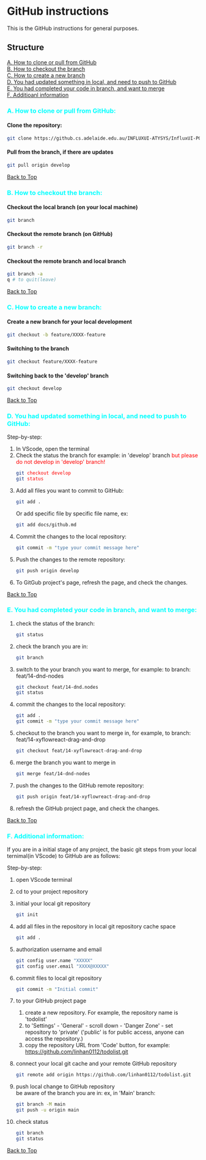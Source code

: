 # GitHub instructions
This is the GitHub instructions for general purposes.

## Structure <a name="top"></a>
[A. How to clone or pull from GitHub](#a-how-to-clone-or-pull-from-github) <br>
[B. How to checkout the branch](#b-how-to-checkout-the-branch)<br>
[C. How to create a new branch](#c-how-to-create-a-new-branch)<br>
[D. You had updated something in local, and need to push to GitHub](#d-you-had-updated-something-in-local-and-need-to-push-to-github)<br>
[E. You had completed your code in branch, and want to merge](#e-you-had-completed-your-code-in-branch-and-want-to-merge)<br>
[F. Additioanl information](#f-additional-information)


### <span style="color:cyan">A. How to clone or pull from GitHub:

#### Clone the repository:
   ```bash
   git clone https://github.cs.adelaide.edu.au/INFLUXUI-ATYSYS/InfluxUI-PG02.git  
   ```
#### Pull from the branch, if there are updates
   ```bash
   git pull origin develop
   ```
[Back to Top](#top)
### <span style="color:cyan">B. How to checkout the branch:
#### Checkout the local branch (on your local machine)
   ```bash
   git branch
   ```
#### Checkout the remote branch (on GitHub)
   ```bash
   git branch -r
   ```
#### Checkout the remote branch and local branch
   ```bash
   git branch -a
   q # to quit(leave)
   ```
[Back to Top](#top)

### <span style="color:cyan">C. How to create a new branch:
#### Create a new branch for your local development
   ```bash
   git checkout -b feature/XXXX-feature
   ```
#### Switching to the branch
   ```bash
   git checkout feature/XXXX-feature
   ```
#### Switching back to the 'develop' branch
   ```bash
   git checkout develop
   ```

[Back to Top](#top)

### <span style="color:cyan">D. You had updated something in local, and need to push to GitHub:
Step-by-step:
1. In VScode, open the terminal
2. Check the status the branch
   for example: in 'develop' branch <span style='color:red'>but please do not develop in 'develop' branch!
   ```bash
   git checkout develop
   git status
   ```
3. Add all files you want to commit to GitHub:
   ```bash
   git add .
   ```
   Or add specific file by specific file name, ex:
   ```bash
   git add docs/github.md
   ```
4. Commit the changes to the local repository:
   ```bash
   git commit -m "type your commit message here"
   ```
5. Push the changes to the remote repository:
   ```bash
   git push origin develop
   ```
6. To GitGub project's page, refresh the page, and check the changes.

[Back to Top](#top)

### <span style="color:cyan">E. You had completed your code in branch, and want to merge:
1. check the status of the branch:
   ```bash
   git status
   ```
2. check the branch you are in:
   ```bash 
   git branch
   ```
3. switch to the your branch you want to merge, for example: to branch: feat/14-dnd-nodes
   ```bash
   git checkout feat/14-dnd.nodes
   git status
   ```
4. commit the changes to the local repository:
   ```bash
   git add .
   git commit -m "type your commit message here"
   ```
4. checkout to the branch you want to merge in, for example, to branch: feat/14-xyflowreact-drag-and-drop  
   ```bash
   git checkout feat/14-xyflowreact-drag-and-drop
   ```
5. merge the branch you want to merge in
   ```bash
   git merge feat/14-dnd-nodes
   ```
6. push the changes to the GitHub remote repository:
   ```bash
   git push origin feat/14-xyflowreact-drag-and-drop
   ```
7. refresh the GitHub project page, and check the changes.

[Back to Top](#top)

### <span style="color:cyan">F. Additional information: 
If you are in a initial stage of any project, the basic git steps from your local ternimal(in VScode) to GitHub are as follows:<br>

Step-by-step:

1. open VScode terminal
2. cd to your project repository
3. initial your local git repository
   ```bash
   git init
   ```
4. add all files in the repository in local git repository cache space
   ```bash
   git add .
   ```
5. authorization username and email
   ```bash
   git config user.name "XXXXX"
   git config user.email "XXXX@XXXXX"
   ```
6. commit files to local git repository
   ```bash
   git commit -m "Initial commit"
   ```
7. to your GitHub project page <br> 
   1) create a new repository. For example, the repository name is 'todolist'<br>
   2) to 'Settings' - 'General' - scroll down - 'Danger Zone' - set repository to 'private' ('public' is for public access, anyone can access the repository.)
   3) copy the repository URL from 'Code' button, for example: https://github.com/linhan0112/todolist.git

8. connect your local git cache and your remote GitHub repository
   ```bash
   git remote add origin https://github.com/linhan0112/todolist.git
   ```
9. push local change to GitHub repository <br>
   be aware of the branch you are in: ex, in 'Main' branch:
      ```bash
      git branch -M main
      git push -u origin main
      ```
10. check status
      ```bash
      git branch
      git status
      ```
[Back to Top](#top)
